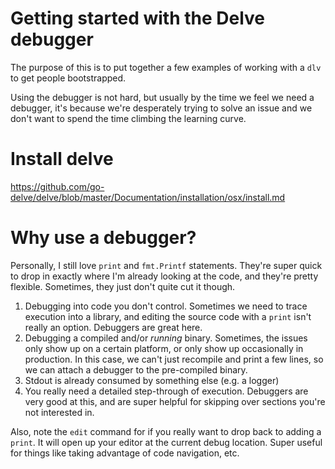 # Getting started with the Delve debugger

The purpose of this is to put together a few examples of working with a `dlv` to get people bootstrapped.

Using the debugger is not hard, but usually by the time we feel we need a debugger, it's because we're desperately trying to solve an issue and we don't want to spend the time climbing the learning curve.

# Install delve

https://github.com/go-delve/delve/blob/master/Documentation/installation/osx/install.md

# Why use a debugger?

Personally, I still love `print` and `fmt.Printf` statements. They're super quick to drop in exactly where I'm already looking at the code, and they're pretty flexible. Sometimes, they just don't quite cut it though.

1) Debugging into code you don't control. Sometimes we need to trace execution into a library, and editing the source code with a `print` isn't really an option. Debuggers are great here.
2) Debugging a compiled and/or _running_ binary. Sometimes, the issues only show up on a certain platform, or only show up occasionally in production. In this case, we can't just recompile and print a few lines, so we can attach a debugger to the pre-compiled binary.
3) Stdout is already consumed by something else (e.g. a logger)
4) You really need a detailed step-through of execution. Debuggers are very good at this, and are super helpful for skipping over sections you're not interested in.

Also, note the `edit` command for if you really want to drop back to adding a `print`. It will open up your editor at the current debug location. Super useful for things like taking advantage of code navigation, etc.
